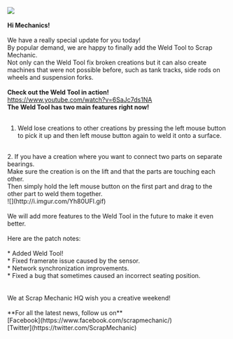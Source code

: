 ![](http://i.imgur.com/wXO1f97.gif)<br/>
<br/>
**Hi Mechanics!**<br/>
<br/>
We have a really special update for you today!<br/>
By popular demand, we are happy to finally add the Weld Tool to Scrap Mechanic.<br/>
Not only can the Weld Tool fix broken creations but it can also create machines that were not possible before, such as tank tracks, side rods on wheels and suspension forks. <br/>
<br/>
**Check out the Weld Tool in action!**<br/>
https://www.youtube.com/watch?v=6SaJc7ds1NA<br/>
**The Weld Tool has two main features right now!**<br/>
<br/>
1. Weld lose creations to other creations by pressing the left mouse button to pick it up and then left mouse button again to weld it onto a surface. <br/>
<br/>
2. If you have a creation where you want to connect two parts on separate bearings.<br/>
Make sure the creation is on the lift and that the parts are touching each other.<br/>
Then simply hold the left mouse button on the first part and drag to the other part to weld them together.<br/>
![](http://i.imgur.com/Yh80UFl.gif)<br/>
<br/>
We will add more features to the Weld Tool in the future to make it even better.<br/>
<br/>
Here are the patch notes:<br/>
<br/>
* Added Weld Tool!<br/>
* Fixed framerate issue caused by the sensor.<br/>
* Network synchronization improvements.<br/>
* Fixed a bug that sometimes caused an incorrect seating position.<br/><br/>
<br/>
We at Scrap Mechanic HQ wish you a creative weekend!<br/>
<br/>
**For all the latest news, follow us on** <br/>
[Facebook](https://www.facebook.com/scrapmechanic/)<br/>
[Twitter](https://twitter.com/ScrapMechanic)